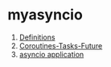 # myasyncio

1. [Definitions](ch01/README.md)
2. [Coroutines-Tasks-Future](ch02/README.md)
3. [asyncio application](ch03/README.md)